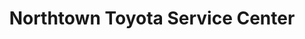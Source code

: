 ---
title: "Northtown Toyota Service Center"
url: /buffalo/northtown-toyota-service-center/
shop: car
---